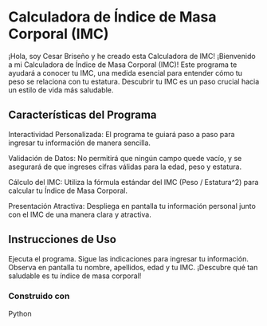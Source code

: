 <h1>Calculadora de Índice de Masa Corporal (IMC)</h1>

¡Hola, soy Cesar Briseño y he creado esta Calculadora de IMC!
¡Bienvenido a mi Calculadora de Índice de Masa Corporal (IMC)! Este programa te ayudará a conocer tu IMC, una medida esencial para entender cómo tu peso se relaciona con tu estatura. Descubrir tu IMC es un paso crucial hacia un estilo de vida más saludable.

<h2>Características del Programa </h2>
Interactividad Personalizada: El programa te guiará paso a paso para ingresar tu información de manera sencilla.

Validación de Datos: No permitirá que ningún campo quede vacío, y se asegurará de que ingreses cifras válidas para la edad, peso y estatura.

Cálculo del IMC: Utiliza la fórmula estándar del IMC (Peso / Estatura^2) para calcular tu Índice de Masa Corporal.

Presentación Atractiva: Despliega en pantalla tu información personal junto con el IMC de una manera clara y atractiva.

<h2>Instrucciones de Uso</h2>
Ejecuta el programa.
Sigue las indicaciones para ingresar tu información.
Observa en pantalla tu nombre, apellidos, edad y tu IMC.
¡Descubre qué tan saludable es tu índice de masa corporal!

<h3>Construido con</h3>
Python
